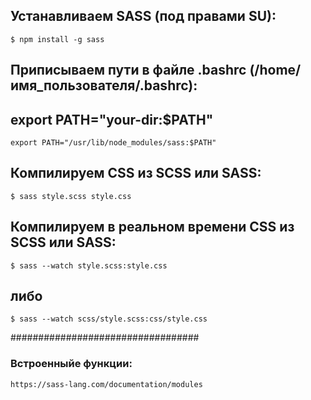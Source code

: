 ## Устанавливаем SASS (под правами SU):
    $ npm install -g sass

## Приписываем пути в файле .bashrc (/home/имя_пользователя/.bashrc):
## export PATH="your-dir:$PATH"
    export PATH="/usr/lib/node_modules/sass:$PATH"

## Компилируем CSS из SCSS или SASS:
    $ sass style.scss style.css

## Компилируем в реальном времени CSS из SCSS или SASS:
    $ sass --watch style.scss:style.css
## либо
    $ sass --watch scss/style.scss:css/style.css


##################################
### Встроенныйе функции:
    https://sass-lang.com/documentation/modules